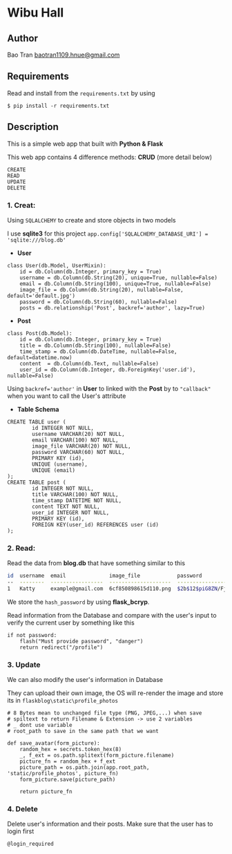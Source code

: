 # Wibu Hall

## Author
Bao Tran <baotran1109.hnue@gmail.com>
## Requirements
Read and install from the `requirements.txt` by using
```
$ pip install -r requirements.txt
```
## Description
This is a simple web app that built with **Python & Flask**

This web app contains 4 difference methods: **CRUD** (more detail below)
```
CREATE
READ
UPDATE
DELETE
```
### 1. Creat:
Using `SQLALCHEMY` to create and store objects in two models 


I use **sqlite3** for this project `app.config['SQLALCHEMY_DATABASE_URI'] = 'sqlite:///blog.db'`
- **User**
```
class User(db.Model, UserMixin):
    id = db.Column(db.Integer, primary_key = True)
    username = db.Column(db.String(20), unique=True, nullable=False)
    email = db.Column(db.String(100), unique=True, nullable=False)
    image_file = db.Column(db.String(20), nullable=False, default='default.jpg')
    password = db.Column(db.String(60), nullable=False)
    posts = db.relationship('Post', backref='author', lazy=True)
``` 
- **Post**
```
class Post(db.Model):
    id = db.Column(db.Integer, primary_key = True)
    title = db.Column(db.String(100), nullable=False)
    time_stamp = db.Column(db.DateTime, nullable=False, default=datetime.now)
    content  = db.Column(db.Text, nullable=False)
    user_id = db.Column(db.Integer, db.ForeignKey('user.id'), nullable=False)
```
Using `backref='author'` in **User** to linked with the **Post** by to `"callback"` when you want to call the User's attribute
- **Table Schema**
```
CREATE TABLE user (
        id INTEGER NOT NULL, 
        username VARCHAR(20) NOT NULL,   
        email VARCHAR(100) NOT NULL,     
        image_file VARCHAR(20) NOT NULL, 
        password VARCHAR(60) NOT NULL,   
        PRIMARY KEY (id), 
        UNIQUE (username), 
        UNIQUE (email)
);
CREATE TABLE post (
        id INTEGER NOT NULL,
        title VARCHAR(100) NOT NULL,
        time_stamp DATETIME NOT NULL,
        content TEXT NOT NULL,
        user_id INTEGER NOT NULL,
        PRIMARY KEY (id),
        FOREIGN KEY(user_id) REFERENCES user (id)
);
```
### 2. Read:
Read the data from **blog.db** that have something similar to this
```sh
id  username  email              image_file            password
--  --------  -----------------  --------------------  ------------------------------------------------------------
1   Katty     example@gmail.com  6cf850898615d110.png  $2b$12$piG8ZN/FjYQ8yIRVK.xVgOuTa7AyRqTvXsBtLmZx7sXaPFjASn0gi
```
We store the `hash_password` by using **flask_bcryp**.

Read information from the Database and compare with the user's input to verify the current user by something like this
```
if not password:
    flash("Must provide password", "danger")
    return redirect("/profile")
``` 
### 3. Update
We can also modify the user's information in Database

They can upload their own image, the OS will re-render the image and store its in `flaskblog\static\profile_photos`
```
# 8 Bytes mean to unchanged file type (PNG, JPEG,...) when save
# spiltext to return Filename & Extension -> use 2 variables
# _ dont use variable
# root_path to save in the same path that we want

def save_avatar(form_picture):
    random_hex = secrets.token_hex(8)
    _, f_ext = os.path.splitext(form_picture.filename)
    picture_fn = random_hex + f_ext
    picture_path = os.path.join(app.root_path, 'static/profile_photos', picture_fn)
    form_picture.save(picture_path)

    return picture_fn
```
### 4. Delete
Delete user's information and their posts. Make sure that the user has to login first
```
@login_required
```
